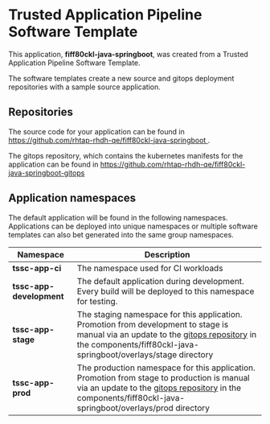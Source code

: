 # Trusted Application Pipeline Software Template

This application, **fiff80ckl-java-springboot**, was created from a Trusted Application Pipeline Software Template.

The software templates create a new source and gitops deployment repositories with a sample source application. 

## Repositories

The source code for your application can be found in [https://github.com/rhtap-rhdh-qe/fiff80ckl-java-springboot ](https://github.com/rhtap-rhdh-qe/fiff80ckl-java-springboot ).
 
The gitops repository, which contains the kubernetes manifests for the application can be found in 
[https://github.com/rhtap-rhdh-qe/fiff80ckl-java-springboot-gitops ](https://github.com/rhtap-rhdh-qe/fiff80ckl-java-springboot-gitops ) 

## Application namespaces 

The default application will be found in the following namespaces. Applications can be deployed into unique namespaces or multiple software templates can also bet generated into the same group namespaces.  

|  Namespace   |  Description   |  
| -------- | -------- |
| **tssc-app-ci** | The namespace used for CI workloads |
| **tssc-app-development** | The default application during development. Every build will be deployed to this namespace for testing. |
| **tssc-app-stage** | The staging namespace for this application. Promotion from development to stage is manual via an update to the [gitops repository](https://github.com/rhtap-rhdh-qe/fiff80ckl-java-springboot-gitops ) in the components/fiff80ckl-java-springboot/overlays/stage directory |
| **tssc-app-prod** | The production namespace for this application. Promotion from stage to production is manual via an update to the [gitops repository](https://github.com/rhtap-rhdh-qe/fiff80ckl-java-springboot-gitops ) in the components/fiff80ckl-java-springboot/overlays/prod directory |